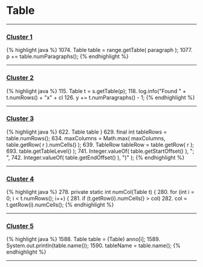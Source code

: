 # Table

***

### [Cluster 1](./1)
{% highlight java %}
1074. Table table = range.getTable( paragraph );
1077. p += table.numParagraphs();
{% endhighlight %}

***

### [Cluster 2](./2)
{% highlight java %}
115. Table t = s.getTable(p);
118. log.info("Found " + t.numRows() + "x" + cl
126. y += t.numParagraphs() - 1;
{% endhighlight %}

***

### [Cluster 3](./3)
{% highlight java %}
622.     Table table )
629. final int tableRows = table.numRows();
634.     maxColumns = Math.max( maxColumns, table.getRow( r ).numCells() );
639.     TableRow tableRow = table.getRow( r );
693.                 table.getTableLevel() );
741.             Integer.valueOf( table.getStartOffset() ), "; ",
742.             Integer.valueOf( table.getEndOffset() ), ")" );
{% endhighlight %}

***

### [Cluster 4](./4)
{% highlight java %}
278. private static int numCol(Table t) {
280. for (int i = 0; i < t.numRows(); i++) {
281.   if (t.getRow(i).numCells() > col)
282.     col = t.getRow(i).numCells();
{% endhighlight %}

***

### [Cluster 5](./5)
{% highlight java %}
1588. Table table = (Table) anno[i];
1589. System.out.println(table.name());
1590. tableName = table.name();
{% endhighlight %}

***

